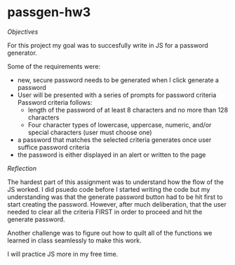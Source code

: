 # passgen-hw3
*Objectives*

For this project my goal was to succesfully write in JS for a password generator.

Some of the requirements were:
* new, secure password needs to be generated when I click generate a password  
* User will be presented with a series of prompts for password criteria
    Password criteria follows:
    * length of the password of at least 8 characters and no more than 128 characters
    * Four character types of lowercase, uppercase, numeric, and/or special characters (user must choose one)
* a password that matches the selected criteria generates once user suffice password criteria
* the password is either displayed in an alert or written to the page

*Reflection*

The hardest part of this assignment was to understand how the flow of the JS worked.
I did psuedo code before I started writing the code but my understanding was that the generate password button had to be hit first to start creating the password. However, after much deliberation, that the user needed to clear all the criteria FIRST in order to proceed and hit the generate password.

Another challenge was to figure out how to quilt all of the functions we learned in class seamlessly to make this work.

I will practice JS more in my free time.

